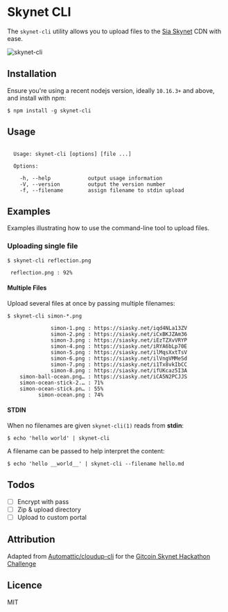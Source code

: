 # Skynet CLI

The `skynet-cli` utility allows you to upload files to the [Sia Skynet](https://siasky.net/) CDN with ease.

![skynet-cli](https://siasky.net/_Axj0jgCo1zLZWZAdzIJpk-bGWkLrUz54hw_-BBt2m5VIQ)

## Installation

Ensure you're using a recent nodejs version, ideally `10.16.3+` and above, and install with npm:

```
$ npm install -g skynet-cli
```

## Usage

```

  Usage: skynet-cli [options] [file ...]

  Options:

    -h, --help            output usage information
    -V, --version         output the version number
    -f, --filename        assign filename to stdin upload

```

## Examples

Examples illustrating how to use the command-line tool to upload files.

### Uploading single file

```
$ skynet-cli reflection.png

 reflection.png : 92%
```

#### Multiple Files

Upload several files at once by passing multiple filenames:

```
$ skynet-cli simon-*.png

              simon-1.png : https://siasky.net/iqd4NLa13ZV
              simon-2.png : https://siasky.net/iCxBKJZAm36
              simon-3.png : https://siasky.net/iEzTZXvVRYP
              simon-4.png : https://siasky.net/iRYA6bLp70E
              simon-5.png : https://siasky.net/ilMqsXxtTsV
              simon-6.png : https://siasky.net/ilVngVMMeSd
              simon-7.png : https://siasky.net/i1Tx8vkIbCC
              simon-8.png : https://siasky.net/ifUKcaz5I3A
    simon-ball-ocean.png… : https://siasky.net/iCA5N2PCJJS
    simon-ocean-stick-2.… : 71%
    simon-ocean-stick.pn… : 55%
          simon-ocean.png : 74%
```

#### STDIN

When no filenames are given `skynet-cli(1)` reads from **stdin**:

```
$ echo 'hello world' | skynet-cli
```

A filename can be passed to help interpret the content:

```
$ echo 'hello __world__' | skynet-cli --filename hello.md
```

## Todos

- [ ] Encrypt with pass
- [ ] Zip & upload directory
- [ ] Upload to custom portal

## Attribution

Adapted from [Automattic/cloudup-cli](https://github.com/Automattic/cloudup-cli) for the [Gitcoin Skynet Hackathon Challenge](https://gitcoin.co/issue/NebulousLabs/Skynet-Hive/1/4058)

## Licence

MIT
